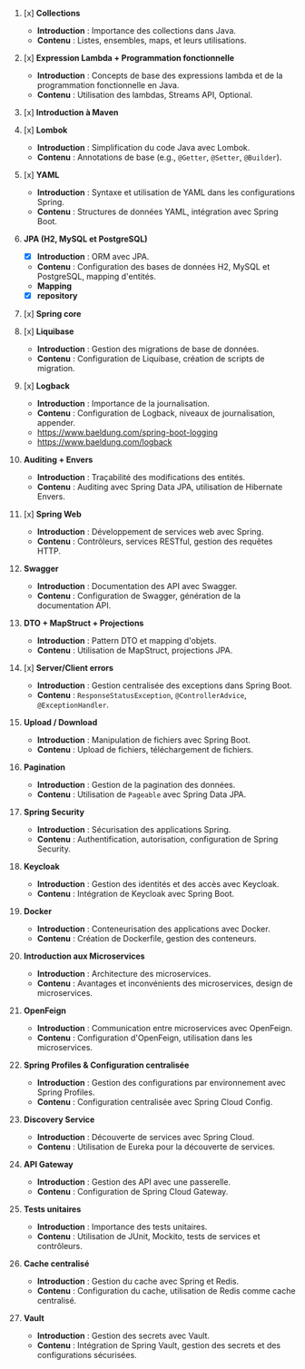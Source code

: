 1. [x] **Collections** 
     - **Introduction** : Importance des collections dans Java.
    - **Contenu** : Listes, ensembles, maps, et leurs utilisations.

2. [x] **Expression Lambda + Programmation fonctionnelle**
    - **Introduction** : Concepts de base des expressions lambda et de la programmation fonctionnelle en Java.
    - **Contenu** : Utilisation des lambdas, Streams API, Optional.

3. [x] **Introduction à Maven**

4. [x] **Lombok**
    - **Introduction** : Simplification du code Java avec Lombok.
    - **Contenu** : Annotations de base (e.g., `@Getter`, `@Setter`, `@Builder`).

5. [x] **YAML**
   - **Introduction** : Syntaxe et utilisation de YAML dans les configurations Spring.
   - **Contenu** : Structures de données YAML, intégration avec Spring Boot.

6. **JPA (H2, MySQL et PostgreSQL)**
    - [x] **Introduction** : ORM avec JPA.
    - **Contenu** : Configuration des bases de données H2, MySQL et PostgreSQL, mapping d'entités.
    - **Mapping**
    - [x] **repository**

7. [x] **Spring core**

8. [x] **Liquibase**
    - **Introduction** : Gestion des migrations de base de données.
    - **Contenu** : Configuration de Liquibase, création de scripts de migration.

9. [x] **Logback**
    - **Introduction** : Importance de la journalisation.
    - **Contenu** : Configuration de Logback, niveaux de journalisation, appender.
    - https://www.baeldung.com/spring-boot-logging
    - https://www.baeldung.com/logback

10. **Auditing + Envers**
     - **Introduction** : Traçabilité des modifications des entités.
     - **Contenu** : Auditing avec Spring Data JPA, utilisation de Hibernate Envers.

11. [x] **Spring Web**
    - **Introduction** : Développement de services web avec Spring.
    - **Contenu** : Contrôleurs, services RESTful, gestion des requêtes HTTP.

12. **Swagger**
    - **Introduction** : Documentation des API avec Swagger.
    - **Contenu** : Configuration de Swagger, génération de la documentation API.

13. **DTO + MapStruct + Projections**
    - **Introduction** : Pattern DTO et mapping d'objets.
    - **Contenu** : Utilisation de MapStruct, projections JPA.

14. [x] **Server/Client errors**
    - **Introduction** : Gestion centralisée des exceptions dans Spring Boot.
    - **Contenu** : `ResponseStatusException`, `@ControllerAdvice`, `@ExceptionHandler`.

15. **Upload / Download**
    - **Introduction** : Manipulation de fichiers avec Spring Boot.
    - **Contenu** : Upload de fichiers, téléchargement de fichiers.

16. **Pagination**
    - **Introduction** : Gestion de la pagination des données.
    - **Contenu** : Utilisation de `Pageable` avec Spring Data JPA.

17. **Spring Security**
    - **Introduction** : Sécurisation des applications Spring.
    - **Contenu** : Authentification, autorisation, configuration de Spring Security.

18. **Keycloak**
    - **Introduction** : Gestion des identités et des accès avec Keycloak.
    - **Contenu** : Intégration de Keycloak avec Spring Boot.

19. **Docker**
    - **Introduction** : Conteneurisation des applications avec Docker.
    - **Contenu** : Création de Dockerfile, gestion des conteneurs.

20. **Introduction aux Microservices**
    - **Introduction** : Architecture des microservices.
    - **Contenu** : Avantages et inconvénients des microservices, design de microservices.

21. **OpenFeign**
    - **Introduction** : Communication entre microservices avec OpenFeign.
    - **Contenu** : Configuration d'OpenFeign, utilisation dans les microservices.

22. **Spring Profiles & Configuration centralisée**
    - **Introduction** : Gestion des configurations par environnement avec Spring Profiles.
    - **Contenu** : Configuration centralisée avec Spring Cloud Config.

23. **Discovery Service**
    - **Introduction** : Découverte de services avec Spring Cloud.
    - **Contenu** : Utilisation de Eureka pour la découverte de services.

24. **API Gateway**
    - **Introduction** : Gestion des API avec une passerelle.
    - **Contenu** : Configuration de Spring Cloud Gateway.

25. **Tests unitaires**
    - **Introduction** : Importance des tests unitaires.
    - **Contenu** : Utilisation de JUnit, Mockito, tests de services et contrôleurs.

26. **Cache centralisé**
    - **Introduction** : Gestion du cache avec Spring et Redis.
    - **Contenu** : Configuration du cache, utilisation de Redis comme cache centralisé.

27. **Vault**
    - **Introduction** : Gestion des secrets avec Vault.
    - **Contenu** : Intégration de Spring Vault, gestion des secrets et des configurations sécurisées.
